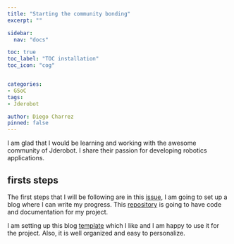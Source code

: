 ```yaml
---
title: "Starting the community bonding"
excerpt: ""

sidebar:
  nav: "docs"

toc: true
toc_label: "TOC installation"
toc_icon: "cog"


categories:
- GSoC
tags:
- Jderobot

author: Diego Charrez
pinned: false
---
```


I am glad that I would be learning and working with the awesome community of Jderobot. I share their passion for developing robotics applications.

## firsts steps

The first steps that I will be following are in this [issue](https://github.com/TheRoboticsClub/colab-gsoc2020-Diego_Charrez/issues/1), I am going to set up a blog where I can write my progress. This [repository](https://github.com/TheRoboticsClub/colab-gsoc2020-Diego_Charrez) is going to have code and documentation for my project.

I am setting up this blog [template](https://github.com/RoboticsLabURJC/2019-tfm-ignacio-arranz) which I like and I am happy to use it for the project. Also, it is well organized and easy to personalize.
